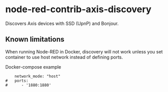 # node-red-contrib-axis-discovery

Discovers Axis devices with SSD (UpnP) and Bonjour.

## Known limitations
When running Node-RED in Docker, discovery will not work unless you set container to use host network instead of defining ports.

Docker-compose example
```
    network_mode: "host"
#   ports:
#      - '1880:1880'
```
